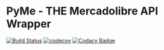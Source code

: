 # PyMe - THE Mercadolibre API Wrapper
[![Build Status](https://travis-ci.org/samsagaz/PyMe.svg?branch=new-feature)](https://travis-ci.org/samsagaz/PyMe)
[![codecov](https://codecov.io/gh/samsagaz/PyMe/branch/feature-server/graph/badge.svg)](https://codecov.io/gh/samsagaz/PyMe)
[![Codacy Badge](https://api.codacy.com/project/badge/Grade/195e20b170474ef093c3111fb6e2af2c)](https://app.codacy.com/app/samsagaz/PyMe?utm_source=github.com&utm_medium=referral&utm_content=samsagaz/PyMe&utm_campaign=Badge_Grade_Dashboard)
